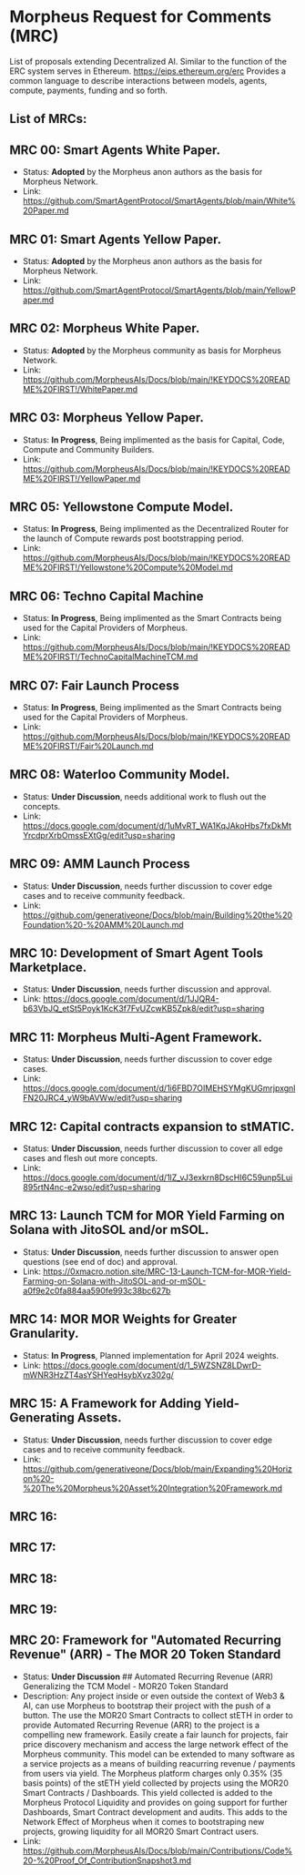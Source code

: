 # Morpheus Request for Comments (MRC)
List of proposals extending Decentralized AI. Similar to the function of the ERC system serves in Ethereum. https://eips.ethereum.org/erc Provides a common language to describe interactions between models, agents, compute, payments, funding and so forth.

## List of MRCs:

## MRC 00: Smart Agents White Paper.
- Status: **Adopted** by the Morpheus anon authors as the basis for Morpheus Network.
- Link: https://github.com/SmartAgentProtocol/SmartAgents/blob/main/White%20Paper.md

## MRC 01: Smart Agents Yellow Paper.
- Status: **Adopted** by the Morpheus anon authors as the basis for Morpheus Network.
- Link: https://github.com/SmartAgentProtocol/SmartAgents/blob/main/YellowPaper.md

## MRC 02: Morpheus White Paper.
- Status: **Adopted** by the Morpheus community as basis for Morpheus Network.
- Link: https://github.com/MorpheusAIs/Docs/blob/main/!KEYDOCS%20README%20FIRST!/WhitePaper.md

## MRC 03: Morpheus Yellow Paper.
- Status: **In Progress**, Being implimented as the basis for Capital, Code, Compute and Community Builders.
- Link: https://github.com/MorpheusAIs/Docs/blob/main/!KEYDOCS%20README%20FIRST!/YellowPaper.md

## MRC 05: Yellowstone Compute Model.
- Status: **In Progress**, Being implimented as the Decentralized Router for the launch of Compute rewards post bootstrapping period.
- Link: https://github.com/MorpheusAIs/Docs/blob/main/!KEYDOCS%20README%20FIRST!/Yellowstone%20Compute%20Model.md

## MRC 06: Techno Capital Machine
- Status: **In Progress**, Being implimented as the Smart Contracts being used for the Capital Providers of Morpheus.
- Link: https://github.com/MorpheusAIs/Docs/blob/main/!KEYDOCS%20README%20FIRST!/TechnoCapitalMachineTCM.md

## MRC 07: Fair Launch Process
- Status: **In Progress**, Being implimented as the Smart Contracts being used for the Capital Providers of Morpheus.
- Link: https://github.com/MorpheusAIs/Docs/blob/main/!KEYDOCS%20README%20FIRST!/Fair%20Launch.md

## MRC 08: Waterloo Community Model.
- Status: **Under Discussion**, needs additional work to flush out the concepts.
- Link: https://docs.google.com/document/d/1uMvRT_WA1KqJAkoHbs7fxDkMtYrcdprXrbOmssEXtGg/edit?usp=sharing

## MRC 09: AMM Launch Process
- Status: **Under Discussion**, needs further discussion to cover edge cases and to receive community feedback.
- Link: https://github.com/generativeone/Docs/blob/main/Building%20the%20Foundation%20-%20AMM%20Launch.md

## MRC 10: Development of Smart Agent Tools Marketplace.
- Status: **Under Discussion**, needs further discussion and approval.
- Link: https://docs.google.com/document/d/1JJQR4-b63VbJQ_etSt5Poyk1KcK3f7FvUZcwKB5Zpk8/edit?usp=sharing

## MRC 11: Morpheus Multi-Agent Framework.
- Status: **Under Discussion**, needs further discussion to cover edge cases.
- Link: https://docs.google.com/document/d/1i6FBD7OIMEHSYMgKUGmrjpxgnlFN20JRC4_yW9bAVWw/edit?usp=sharing

## MRC 12: Capital contracts expansion to stMATIC.
- Status: **Under Discussion**, needs further discussion to cover all edge cases and flesh out more concepts.
- Link: https://docs.google.com/document/d/1lZ_vJ3exkrn8DscHI6C59unp5Lui895rtN4nc-e2wso/edit?usp=sharing

## MRC 13: Launch TCM for MOR Yield Farming on Solana with JitoSOL and/or mSOL.
- Status: **Under Discussion**, needs further discussion to answer open questions (see end of doc) and approval.
- Link: https://0xmacro.notion.site/MRC-13-Launch-TCM-for-MOR-Yield-Farming-on-Solana-with-JitoSOL-and-or-mSOL-a0f9e2c0fa884aa590fe993c38bc627b

## MRC 14: MOR MOR Weights for Greater Granularity.
- Status: **In Progress**, Planned implementation for April 2024 weights.
- Link: https://docs.google.com/document/d/1_5WZSNZ8LDwrD-mWNR3HzZT4asYSHYeqHsybXvz302g/

## MRC 15: A Framework for Adding Yield-Generating Assets.
- Status: **Under Discussion**, needs further discussion to cover edge cases and to receive community feedback.
- Link: https://github.com/generativeone/Docs/blob/main/Expanding%20Horizon%20-%20The%20Morpheus%20Asset%20Integration%20Framework.md

## MRC 16:

## MRC 17:

## MRC 18:

## MRC 19:

## MRC 20: Framework for "Automated Recurring Revenue" (ARR) - The MOR 20 Token Standard
- Status: **Under Discussion** ## Automated Recurring Revenue (ARR) Generalizing the TCM Model - MOR20 Token Standard
- Description:  Any project inside or even outside the context of Web3 & AI, can use Morpheus to bootstrap their project with the push of a button.
The use the MOR20 Smart Contracts to collect stETH in order to provide Automated Recurring Revenue (ARR) to the project is a compelling new framework.
Easily create a fair launch for projects, fair price discovery mechanism and access the large network effect of the Morpheus community.
This model can be extended to many software as a service projects as a means of building reacurring revenue / payments from users via yield.
The Morpheus platform charges only 0.35% (35 basis points) of the stETH yield collected by projects using the MOR20 Smart Contracts / Dashboards.
This yield collected is added to the Morpheus Protocol Liquidity and provides on going support for further Dashboards, Smart Contract development and audits.
This adds to the Network Effect of Morpheus when it comes to bootstraping new projects, growing liquidity for all MOR20 Smart Contract users.
- Link: https://github.com/MorpheusAIs/Docs/blob/main/Contributions/Code%20-%20Proof_Of_ContributionSnapshot3.md
